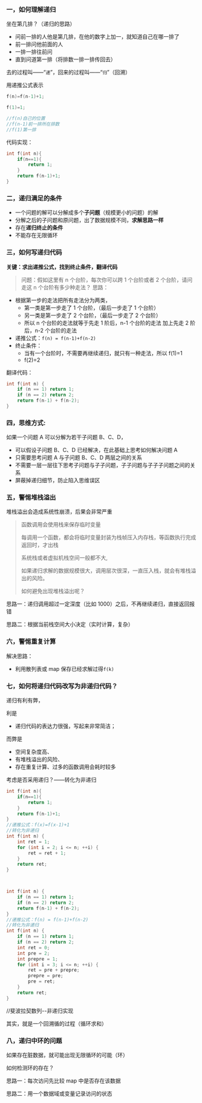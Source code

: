 ### 一，如何理解递归

坐在第几排？（递归的思路）

- 问前一排的人他是第几排，在他的数字上加一，就知道自己在哪一排了
- 前一排问他前面的人
- 一排一排往前问
- 直到问道第一排（将排数一排一排传回去）

去的过程叫——“`递`”，回来的过程叫——“`归`”（回溯）

用递推公式表示

```c++
f(n)=f(n-1)+1;

f(1)=1;

//f(n)自己的位置
//f(n-1)前一排所在排数
//f(1)第一排
```

代码实现：

```c++
int f(int n){
    if(n==1){
        return 1;
    }
    return f(n-1)+1;
}
```

### 二，递归满足的条件

- 一个问题的解可以分解成多个**子问题**（规模更小的问题）的解
- 分解之后的子问题和原问题，出了数据规模不同，**求解思路一样**
- 存在**递归终止的条件**
- 不能存在无限循环

### 三，如何写递归代码

**关键：求出递推公式，找到终止条件，翻译代码**

> 问题：假如这里有 n 个台阶，每次你可以跨 1 个台阶或者 2 个台阶，请问走这 n 个台阶有多少种走法？
> 思路：

- 根据第一步的走法把所有走法分为两类，
  - 第一类是第一步走了 1 个台阶，（最后一步走了 1 个台阶）
  - 另一类是第一步走了 2 个台阶，（最后一步走了 2 个台阶）
  - 所以 n 个台阶的走法就等于先走 1 阶后，n-1 个台阶的走法 加上先走 2 阶后，n-2 个台阶的走法
- 递推公式：`f(n) = f(n-1)+f(n-2)`
- 终止条件：
  - 当有一个台阶时，不需要再继续递归，就只有一种走法，所以 f(1)=1
  - f(2)=2

翻译代码：

```c++
int f(int n) {
    if (n == 1) return 1;
    if (n == 2) return 2;
    return f(n-1) + f(n-2);
}
```

### 四，思维方式:

如果一个问题 A 可以分解为若干子问题 B、C、D，

- 可以假设子问题 B、C、D 已经解决，在此基础上思考如何解决问题 A
- 只需要思考问题 A 与子问题 B、C、D 两层之间的关系
- 不需要一层一层往下思考子问题与子子问题，子子问题与子子子问题之间的关系
- 屏蔽掉递归细节，防止陷入思维误区

### 五，警惕堆栈溢出

堆栈溢出会造成系统性崩溃，后果会非常严重

> 函数调用会使用栈来保存临时变量
>
> 每调用一个函数，都会将临时变量封装为栈帧压入内存栈，等函数执行完成返回时，才出栈
>
> 系统栈或者虚拟机栈空间一般都不大,
>
> 如果递归求解的数据规模很大，调用层次很深，一直压入栈，就会有堆栈溢出的风险。
>
> 如何避免出现堆栈溢出呢？

思路一：递归调用超过一定深度（比如 1000）之后，不再继续递归，直接返回报错

思路二：根据当前栈空间大小决定（实时计算，复杂）

### 六，警惕重复计算

解决思路：

- 利用散列表或 map 保存已经求解过得`f(k)`

### 七，如何将递归代码改写为非递归代码？

递归有利有弊，

利是

- 递归代码的表达力很强，写起来非常简洁；

而弊是

- 空间复杂度高、
- 有堆栈溢出的风险、
- 存在重复计算、过多的函数调用会耗时较多

考虑是否采用递归？——转化为非递归

```c++
int f(int n){
    if(n==1){
        return 1;
    }
    return f(n-1)+1;
}
//递推公式：f(x)=f(x-1)+1
//转化为非递归
int f(int n) {
    int ret = 1;
    for (int i = 2; i <= n; ++i) {
    	ret = ret + 1;
    }
    return ret;
}



int f(int n) {
    if (n == 1) return 1;
    if (n == 2) return 2;
    return f(n-1) + f(n-2);
}
//递推公式：f(n) = f(n-1)+f(n-2)
//转化为非递归
int f(int n) {
    if (n == 1) return 1;
    if (n == 2) return 2;
    int ret = 0;
    int pre = 2;
    int prepre = 1;
    for (int i = 3; i <= n; ++i) {
        ret = pre + prepre;
        prepre = pre;
        pre = ret;
    }
    return ret;
}
```

//斐波拉契数列--非递归实现

其实，就是一个回溯循的过程（循环求和）

### 八，递归中环的问题

如果存在脏数据，就可能出现无限循环的可能（环）

如何检测环的存在？

思路一：每次访问先比较 map 中是否存在该数据

思路二：用一个数据域或变量记录访问的状态

